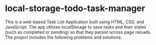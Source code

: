 # local-storage-todo-task-manager
This is a  web-based Task List Application built using HTML, CSS, and JavaScript. The app utilizes localStorage to save tasks and their states (such as completed or pending) so that they persist across page reloads. The project includes the following problems and solutions:
